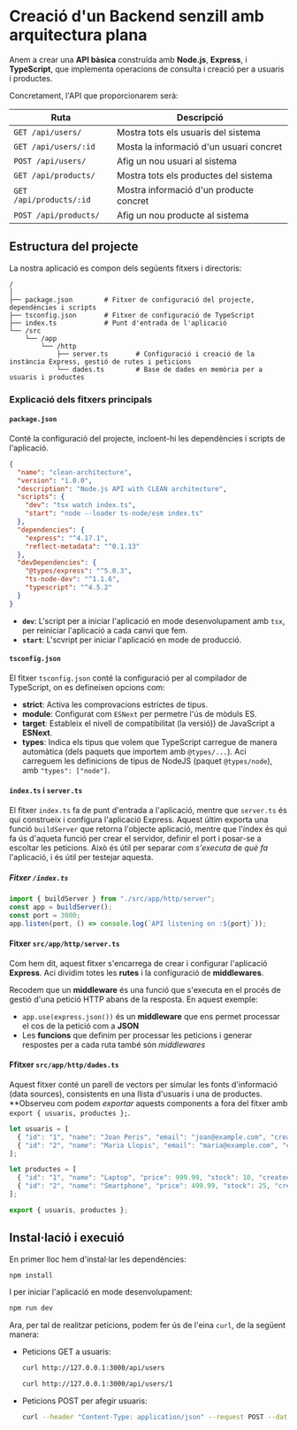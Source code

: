 # Creació d'un Backend senzill amb arquitectura plana

Anem a crear una **API bàsica** construïda amb **Node.js**, **Express**, i **TypeScript**, que implementa operacions de consulta i creació per a usuaris i productes.

Concretament, l'API que proporcionarem serà:

| Ruta                    | Descripció                              |
| ----------------------- | --------------------------------------- |
| `GET /api/users/`       | Mostra tots els usuaris del sistema     |
| `GET /api/users/:id`    | Mosta la informació d'un usuari concret |
| `POST /api/users/`      | Afig un nou usuari al sistema           |
| `GET /api/products/`    | Mostra tots els productes del sistema   |
| `GET /api/products/:id` | Mostra informació d'un producte concret |
| `POST /api/products/`   | Afig un nou producte al sistema         |

## Estructura del projecte

La nostra aplicació es compon dels següents fitxers i directoris:

```
/
│
├── package.json        # Fitxer de configuració del projecte, dependències i scripts
├── tsconfig.json       # Fitxer de configuració de TypeScript
├── index.ts            # Punt d'entrada de l'aplicació
└── /src
    └── /app
        └── /http
            ├── server.ts       # Configuració i creació de la instància Express, gestió de rutes i peticions
            └── dades.ts        # Base de dades en memòria per a usuaris i productes
```

### Explicació dels fitxers principals

#### `package.json`

Conté la configuració del projecte, incloent-hi les dependències i scripts de l'aplicació.

```json
{
  "name": "clean-architecture",
  "version": "1.0.0",
  "description": "Node.js API with CLEAN architecture",
  "scripts": {
    "dev": "tsx watch index.ts",
    "start": "node --loader ts-node/esm index.ts"
  },
  "dependencies": {
    "express": "^4.17.1",
    "reflect-metadata": "^0.1.13"
  },
  "devDependencies": {
    "@types/express": "^5.0.3",
    "ts-node-dev": "^1.1.6",
    "typescript": "^4.5.2"
  }
}
```

* **`dev`**: L'script per a iniciar l'aplicació en mode desenvolupament amb `tsx`, per reiniciar l'aplicació a cada canvi que fem.
* **`start`**: L'scvript per iniciar l'aplicació en mode de producció.

#### `tsconfig.json`

El fitxer `tsconfig.json` conté la configuració per al compilador de TypeScript, on es defineixen opcions com:

* **strict**: Activa les comprovacions estrictes de tipus.
* **module**: Configurat com `ESNext` per permetre l'ús de mòduls ES.
* **target**: Estableix el nivell de compatibilitat (la versió)) de JavaScript a **ESNext**.
* **types**: Indica els tipus que volem que TypeScript carregue de manera automàtica (dels paquets que importem amb `@types/...`). Aci carreguem les definicions de tipus de NodeJS (paquet `@types/node`), amb `"types": ["node"]`.
  
#### `index.ts` i `server.ts`

El fitxer `index.ts` fa de punt d'entrada a l'aplicació, mentre que `server.ts` és qui construeix i configura l'aplicació Express. Aquest últim exporta una funció `buildServer` que retorna l'objecte aplicació, mentre que l'índex és qui fa ús d'aqueta funció per crear el servidor, definir el port i posar-se a escoltar les peticions. Això és útil per separar *com s'executa* de *què fa* l'aplicació, i és útil per testejar aquesta.

##### Fitxer `/index.ts`

```ts
import { buildServer } from "./src/app/http/server";
const app = buildServer();
const port = 3000;
app.listen(port, () => console.log(`API listening on :${port}`));
```

#### Fitxer `src/app/http/server.ts`

Com hem dit, aquest fitxer s'encarrega de crear i configurar l'aplicació **Express**. Aci dividim totes les **rutes** i la configuració de **middlewares**.

Recodem que un **middleware** és una funció que s'executa en el procés de gestió d'una petició HTTP abans de la resposta. En aquest exemple:

* `app.use(express.json())` és un **middleware** que ens permet processar el cos de la petició com a **JSON**
* Les **funcions** que definim per processar les peticions i generar respostes per a cada ruta també són *middlewares*

#### Ffitxer `src/app/http/dades.ts`

Aquest fitxer conté un parell de vectors per simular les fonts d'informació (data sources), consistents en una llista d'usuaris i una de productes. **Observeu com podem *exportar* aquests components a fora del fitxer amb `export { usuaris, productes };`.

```ts
let usuaris = [
  { "id": "1", "name": "Joan Peris", "email": "joan@example.com", "createdAt": "2025-10-23T00:00:00Z" },
  { "id": "2", "name": "Maria Llopis", "email": "maria@example.com", "createdAt": "2025-10-22T00:00:00Z" }
];

let productes = [
  { "id": "1", "name": "Laptop", "price": 999.99, "stock": 10, "createdAt": "2025-10-23T00:00:00Z" },
  { "id": "2", "name": "Smartphone", "price": 499.99, "stock": 25, "createdAt": "2025-10-22T00:00:00Z" }
];

export { usuaris, productes };
```

## Instal·lació i execuió

En primer lloc hem d'instal·lar les dependències:

```bash
npm install
```

I per iniciar l'aplicació en mode desenvolupament:

```bash
npm run dev
```

Ara, per tal de realitzar peticions, podem fer ús de l'eina `curl`, de la següent manera:

* Peticions GET a usuaris:

  ```bash
  curl http://127.0.0.1:3000/api/users
  ```

  ```bash
  curl http://127.0.0.1:3000/api/users/1
  ```

* Peticions POST per afegir usuaris:

  ```bash
  curl --header "Content-Type: application/json" --request POST --data '{"name":"Manel Grau","email":"manel@gmail.com"}' http://localhost:3000/api/users
  ```